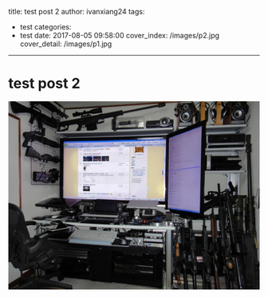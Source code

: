 title: test post 2
author: ivanxiang24
tags:
  - test
categories:
  - test
date: 2017-08-05 09:58:00
cover_index: /images/p2.jpg
cover_detail: /images/p1.jpg
---
# test post 2


![test pic](/images/test/p3.jpg)